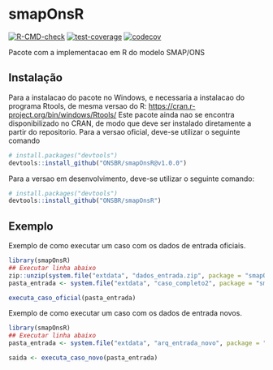 
<!-- README.md is generated from README.Rmd. Please edit that file -->

# smapOnsR

<!-- badges: start -->

[![R-CMD-check](https://github.com/ONSBR/smapOnsR/actions/workflows/R-CMD-check.yaml/badge.svg)](https://github.com/ONSBR/smapOnsR/actions/workflows/R-CMD-check.yaml)
[![test-coverage](https://github.com/ONSBR/smapOnsR/workflows/test-coverage/badge.svg)](https://github.com/ONSBR/smapOnsR/actions/workflows/test-coverage.yaml)
[![codecov](https://codecov.io/gh/ONSBR/smapOnsR/graph/badge.svg?token=C7FF7ZNCER)](https://codecov.io/gh/ONSBR/smapOnsR)
<!-- badges: end -->

Pacote com a implementacao em R do modelo SMAP/ONS

## Instalação

Para a instalacao do pacote no Windows, e necessaria a instalacao do
programa Rtools, de mesma versao do R:
<https://cran.r-project.org/bin/windows/Rtools/> Este pacote ainda nao
se encontra disponibilizado no CRAN, de modo que deve ser instalado
diretamente a partir do repositorio. Para a versao oficial, deve-se
utilizar o seguinte comando

``` r
# install.packages("devtools")
devtools::install_github("ONSBR/smapOnsR@v1.0.0")
```

Para a versao em desenvolvimento, deve-se utilizar o seguinte comando:

``` r
# install.packages("devtools")
devtools::install_github("ONSBR/smapOnsR")
```

## Exemplo

Exemplo de como executar um caso com os dados de entrada oficiais.

``` r
library(smapOnsR)
## Executar linha abaixo
zip::unzip(system.file("extdata", "dados_entrada.zip", package = "smapOnsR"), exdir = system.file("extdata", package = "smapOnsR"))
pasta_entrada <- system.file("extdata", "caso_completo2", package = "smapOnsR")

executa_caso_oficial(pasta_entrada)
```

Exemplo de como executar um caso com os dados de entrada novos.

``` r
library(smapOnsR)
## Executar linha abaixo
pasta_entrada <- system.file("extdata", "arq_entrada_novo", package = "smapOnsR")

saida <- executa_caso_novo(pasta_entrada)
```
